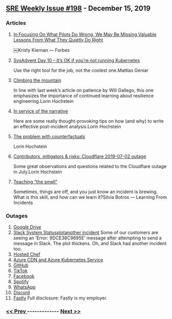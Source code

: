## [SRE Weekly Issue #198](https://sreweekly.com/sre-weekly-issue-198/) - December 15, 2019
### Articles

1. [In Focusing On What Pilots Do Wrong, We May Be Missing Valuable Lessons From What They Quietly Do Right](https://www.forbes.com/sites/kristykiernan/2019/11/14/new-nasa-research-explores-contribution-of-pilots-to-aviation-safety/#216bc12f2ac3)

    ￼Kristy Kiernan — Forbes
1. [SysAdvent Day 10 – It’s OK if you’re not running Kubernetes](https://sysadvent.blogspot.com/2019/12/day-10-it-ok-if-you-not-running.html)

    Use the right tool for the job, not the coolest one.Mattias Geniar
1. [Climbing the mountain](https://lorinhochstein.wordpress.com/2019/10/19/climbing-the-mountain/)

    In line with last week’s article on patience by Will Gallego, this one emphasizes the importance of continued learning about resilience engineering.Lorin Hochstein
1. [In service of the narrative](https://lorinhochstein.wordpress.com/2019/08/24/in-service-of-the-narrative/)

    Here are some really thought-provoking tips on how (and why) to write an effective post-incident analysis.Lorin Hochstein
1. [The problem with counterfactuals](https://lorinhochstein.wordpress.com/2019/08/22/the-problem-with-counterfactuals/)

    Lorin Hochstein
1. [Contributors, mitigators & risks: Cloudflare 2019-07-02 outage](https://lorinhochstein.wordpress.com/2019/08/02/contributors-mitigators-risks-cloudflare-2019-07-02-outage/)

    Some great observations and questions related to the Cloudflare outage in July.Lorin Hochstein
1. [Teaching “the smell”](https://www.learningfromincidents.io/blog/teaching-the-smell)

    Sometimes, things are off, and you just know an incident is brewing. What is this skill, and how can we learn it?Silvia Botros — Learning From Incidents
### Outages

1. [Google Drive](https://www.google.com/appsstatus#hl=en&v=issue&sid=4&iid=97bf2c90f4279aa3653c735cc8a320a6)
1. [Slack System Statusplotanother incident](https://status.slack.com/2019-12/512c831c59f07fb0)
    Some of our customers are seeing an ‘Error: 9DCE38C9695E’ message after attempting to send a message in Slack.
The plot thickens.
Oh, and Slack had another incident too.
1. [Hosted Chef](https://status.chef.io/incidents/7jfrbjc5p018)
1. [Azure CDN and Azure Kubernetes Service](https://status.azure.com/en-us/status)
1. [GitHub](https://www.githubstatus.com/incidents/4g79klqzy99s)
1. [TikTok](https://www.businessinsider.com/tiktok-down-outages-reactions-twitter-memes-2019-12)
1. [Facebook](https://dentondaily.com/facebook-outage-sparks-panic-hacking-concerns-across-europe/)
1. [Spotify](https://www.clickondetroit.com/news/2019/12/12/spotify-down-users-greeted-by-502-bad-gateway-server-error/)
1. [WhatsApp](https://digistatement.com/whatsapp-down-message-send-receiving-not-working-due-to-server-issues/)
1. [Discord](https://discord.statuspage.io/incidents/qgt8wkc2x24c)
1. [Fastly](https://status.fastly.com/incidents/d694x9kqmcc6)
    Full disclosure: Fastly is my employer.

### [ << Prev ](sreweekly-197.md) ------------- [ Next >> ](sreweekly-199.md)
